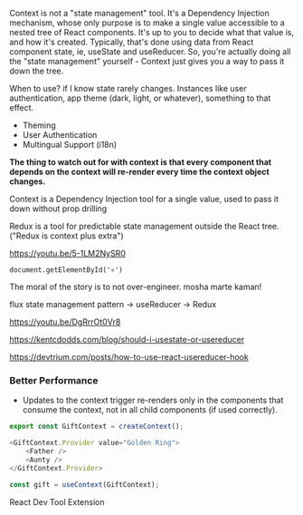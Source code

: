 Context is not a "state management" tool. It's a Dependency Injection mechanism, whose only purpose is to make a single value accessible to a nested tree of React components. It's up to you to decide what that value is, and how it's created. Typically, that's done using data from React component state, ie, useState and useReducer. So, you're actually doing all the "state management" yourself - Context just gives you a way to pass it down the tree.

When to use?
	if I know state rarely changes. Instances like user authentication, app theme (dark, light, or whatever), something to that effect.

- Theming
- User Authentication
- Multingual Support (i18n)

**The thing to watch out for with context is that every component that depends on the context will re-render every time the context object changes.**

Context is a Dependency Injection tool for a single value, used to pass it down without prop drilling

Redux is a tool for predictable state management outside the React tree. ("Redux is context plus extra")

https://youtu.be/5-1LM2NySR0 

`document.getElementById('⚛️')` 

The moral of the story is to not over-engineer. mosha marte kaman!

flux state management pattern -> useReducer -> Redux

https://youtu.be/DgRrrOt0Vr8

https://kentcdodds.com/blog/should-i-usestate-or-usereducer

https://devtrium.com/posts/how-to-use-react-usereducer-hook 

### **Better Performance**

- Updates to the context trigger re-renders only in the components that consume the context, not in all child components (if used correctly).



```js
export const GiftContext = createContext();
```

```js
<GiftContext.Provider value="Golden Ring">
	<Father />
	<Aunty />
</GiftContext.Provider>
```

```js
const gift = useContext(GiftContext);
```


React Dev Tool Extension